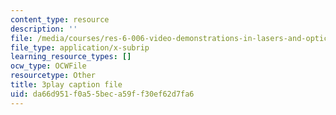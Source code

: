 ```yaml
---
content_type: resource
description: ''
file: /media/courses/res-6-006-video-demonstrations-in-lasers-and-optics-spring-2008/da66d951f0a55beca59ff30ef62d7fa6_JYzKNjD1zEU.vtt
file_type: application/x-subrip
learning_resource_types: []
ocw_type: OCWFile
resourcetype: Other
title: 3play caption file
uid: da66d951-f0a5-5bec-a59f-f30ef62d7fa6
---
```

